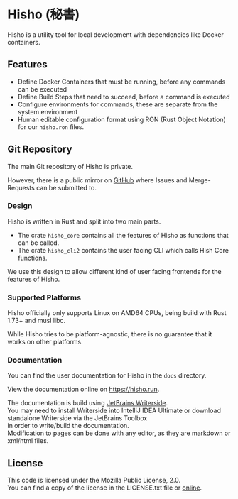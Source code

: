 # Hisho (秘書)

Hisho is a utility tool for local development with dependencies like Docker containers.

## Features
* Define Docker Containers that must be running, before any commands can be executed
* Define Build Steps that need to succeed, before a command is executed
* Configure environments for commands, these are separate from the system environment
* Human editable configuration format using RON (Rust Object Notation) for our `hisho.ron` files.

## Git Repository
The main Git repository of Hisho is private.

However, there is a public mirror on [GitHub](https://github.com/AtjonTV/hisho)
where Issues and Merge-Requests can be submitted to.

### Design
Hisho is written in Rust and split into two main parts.

* The crate `hisho_core` contains all the features of Hisho as functions that can be called.
* The crate `hisho_cli2` contains the user facing CLI which calls Hish Core functions.

We use this design to allow different kind of user facing frontends for the features of Hisho.

### Supported Platforms
Hisho officially only supports Linux on AMD64 CPUs, being build with Rust 1.73+ and musl libc.

While Hisho tries to be platform-agnostic, there is no guarantee that it works on other platforms.

### Documentation
You can find the user documentation for Hisho in the `docs` directory.

View the documentation online on https://hisho.run.

The documentation is build using [JetBrains Writerside](https://www.jetbrains.com/writerside/).  
You may need to install Writerside into IntelliJ IDEA Ultimate or download standalone Writerside via the JetBrains Toolbox  
in order to write/build the documentation.  
Modification to pages can be done with any editor, as they are markdown or xml/html files.

## License
This code is licensed under the Mozilla Public License, 2.0.  
You can find a copy of the license in the LICENSE.txt file or [online](http://mozilla.org/MPL/2.0/).
